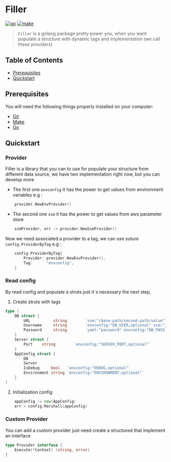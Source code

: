 # Filler

[![go](https://img.shields.io/badge/go-v1.13.X-5C4EE5.svg)](https://golang.org/)
[![make](https://img.shields.io/badge/make-v3.8.X-yellow.svg)](https://linux.die.net/man/1/make)

> `Filler` is a golang package pretty power you, when you want populate a structure with dynamic tags and implementation (we call these providers)
>

## Table of Contents

- [Prerequisites](#prerequisites)
- [Quickstart](#quickstart)

## Prerequisites

You will need the following things properly installed on your computer:

* [Git](http://git-scm.com/)
* [Make](https://linux.die.net/man/1/make)
* [Go](https://golang.org/)

## Quickstart

### Provider

Filler is a library that you can to use for populate your structure from different data source, we have two implementation right now, but you can develop more

- The first one `envconfig` it has the power to get values from environment variables e.g :
```go
    provider.NewEnvProvider()
```
- The second one `ssm` it has the power to get values from aws parameter store
```go
    ssmProvider, err := provider.NewSsmProvider()
```

Now we need associated a provider to a tag, we can use suture `config.ProviderByTag` e.g :

````go
    config.ProviderByTag{
		Provider: provider.NewEnvProvider(),
		Tag:      "envconfig",
	}
````

### Read config

By read config and populate a struts just it`s necessary the next step,

1) Create struts with tags

````go
type (
	DB struct {
		URL          string        `ssm:"/base-path/second-path/value"`
		Username     string        `envconfig:"DB_USER,optional" ssm:"/base-path/second-path/valueTwo"`
		Password     string        `yaml:"password" envconfig:"DB_PASS,optional"`
	}
	Server struct {
		Port    string        `envconfig:"SERVER_PORT,optional"`
	}
	AppConfig struct {
		DB
		Server
		IsDebug     bool   `envconfig:"DEBUG,optional"`
		Environment string `envconfig:"ENVIRONMENT,optional"`
	}
)
````
2) Initialization config
````go
    appConfig := new(AppConfig)
	err = config.Marshall(appConfig)
````
### Custom Provider

You can add a custom provider just need create a structured that implement an interface

```go
type Provider interface {
	Execute(*Context) (string, error)
}
```

